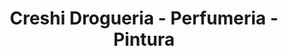 ---
title: "Creshi Drogueria - Perfumeria - Pintura"
url: /lhospitalet-de-llobregat/creshi-drogueria-perfumeria-pintura/
shop: Drogerie
---